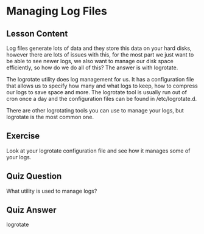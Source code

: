 # Managing Log Files

## Lesson Content

Log files generate lots of data and they store this data on your hard disks, however there are lots of issues with this, for the most part we just want to be able to see newer logs, we also want to manage our disk space efficiently, so how do we do all of this? The answer is with logrotate. 

The logrotate utility does log management for us. It has a configuration file that allows us to specify how many and what logs to keep, how to compress our logs to save space and more. The logrotate tool is usually run out of cron once a day and the configuration files can be found in /etc/logrotate.d. 

There are other logrotating tools you can use to manage your logs, but logrotate is the most common one. 

## Exercise

Look at your logrotate configuration file and see how it manages some of your logs. 

## Quiz Question

What utility is used to manage logs?

## Quiz Answer

logrotate
